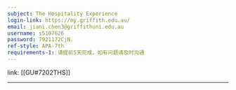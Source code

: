 ```yaml
---
subject: The Hospitality Experience
login-link: https://my.griffith.edu.au/
email: jiani.chen3@griffithuni.edu.au
username: s5107626
password: 7921172CjN.
ref-style: APA-7th
requirements-1: 请提前5天完成，如有问题请及时沟通
---
```

link: [[GU#7202THS]]

---

